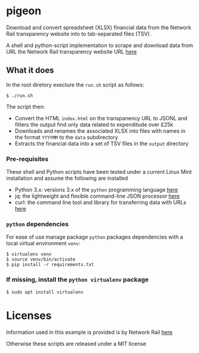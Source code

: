 # pigeon

Download and convert spreadsheet (XLSX) financial data from the Network Rail transparency website into to tab-separated files (TSV). 

A shell and python-script implementation to scrape and download data from URL the Network Rail transparency website URL [here](https://www.networkrail.co.uk/who-we-are/transparency-and-ethics/transparency/our-information-and-data/)

## What it does

In the root diretory execture the ```run.sh``` script as follows:

    $ ./run.sh

The script then:

* Convert the HTML ```index.html``` on the transpanency URL to JSONL and filters the output find only data related to expenditude over £25k
* Downloads and renames the associated XLSX into files with names in the format ```YYYYMM``` to the ```data``` subdirectory
* Extracts the financial data into a set of TSV files in the ```output``` directory


### Pre-requisites

These shell and Python scripts have been tested under a current Linux Mint installation and assume the following are installed

* Python 3.x: versions 3.x of the `python` programming language [here](https://www.python.org/)
* jq: the lightweight and flexible command-line JSON processor [here](https://stedolan.github.io/jq/)
* curl: the command line tool and library for transferring data with URLs [here](https://curl.haxx.se/)

### `python` dependencies

For ease of use manage package `python` packages dependencies with a local virtual environment `venv`:

    $ virtualenv venv
    $ source venv/bin/activate
    $ pip install -r requirements.txt

### If missing, install the `python virtualenv` package

    $ sudo apt install virtualenv

# Licenses

Information used in this example is provided is by Network Rail [here](https://www.networkrail.co.uk/transparency/datasets/)

Otherwise these scripts are released under a MIT license 
